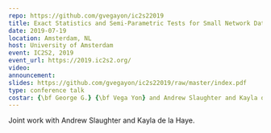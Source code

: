 ```yaml
---
repo: https://github.com/gvegayon/ic2s22019
title: Exact Statistics and Semi-Parametric Tests for Small Network Data
date: 2019-07-19
location: Amsterdam, NL
host: University of Amsterdam
event: IC2S2, 2019
event_url: https://2019.ic2s2.org/
video:
announcement:
slides: https://github.com/gvegayon/ic2s22019/raw/master/index.pdf
type: conference talk
costar: {\bf George G.} {\bf Vega Yon} and Andrew Slaughter and Kayla de la Haye
---
```


Joint work with Andrew Slaughter and Kayla de la Haye.
